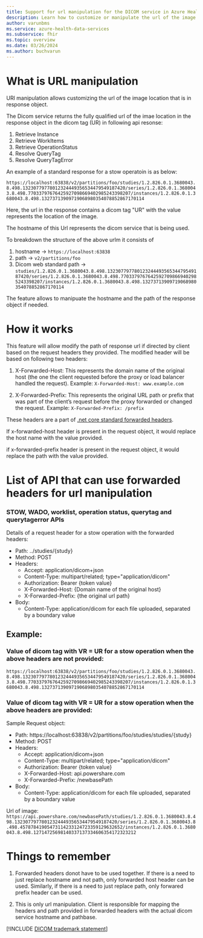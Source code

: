 ```yaml
---
title: Support for url manipulation for the DICOM service in Azure Health Data Services
description: Learn how to customize or manipulate the url of the image location that is in response object.
author: varunbms
ms.service: azure-health-data-services
ms.subservice: fhir
ms.topic: overview
ms.date: 03/26/2024
ms.author: buchvarun
---
```


# What is URL manipulation
URl manipulation allows customizing the url of the image location that is in response object.

The Dicom service returns the fully qualified url of the imae location in the response object in the dicom tag (UR) in following api resonse:
1. Retrieve Instance 
2. Retrieve WorkItems
3. Retrieve OperationStatus
4. Resolve QueryTag
5. Resolve QueryTagError

An example of a standard response for a stow operatoin is as below:

`https://localhost:63838/v2/partitions/foo/studies/1.2.826.0.1.3680043.8.498.13230779778012324449356534479549187420/series/1.2.826.0.1.3680043.8.498.77033797676425927098669402985243398207/instances/1.2.826.0.1.3680043.8.498.13273713909719068980354078852867170114`

Here, the url in the response contains a dicom tag "UR" with the value represents the location of the image.

 The hostname of this Url represents the dicom service that is being used. 

 To breakdown the structure of the above urlm it consists of
 1. hostname -> `https://localhost:63838`
 2. path -> `v2/partitions/foo`
 3. Dicom web standard path -> `studies/1.2.826.0.1.3680043.8.498.13230779778012324449356534479549187420/series/1.2.826.0.1.3680043.8.498.77033797676425927098669402985243398207/instances/1.2.826.0.1.3680043.8.498.13273713909719068980354078852867170114`

 The feature allows to manipuate the hostname and the path of the response object if needed.

 # How it works
 This feature will allow modify the path of response url if directed by client based on the request headers they provided.
The modified header will be based on following two headers:
1. X-Forwarded-Host: This represents the domain name of the original host (the one the client requested before the proxy or load balancer handled the request). Example: `X-Forwarded-Host: www.example.com`

2. X-Forwarded-Prefix: This represents the original URL path or prefix that was part of the client’s request before the proxy forwarded or changed the request.
Example:
   `X-Forwarded-Prefix: /prefix`


These headers are a part of [.net core standard forwarded headers](https://learn.microsoft.com/en-us/aspnet/core/host-and-deploy/proxy-load-balancer?view=aspnetcore-8.0#forwarded-headers). 

If x-forwarded-host header is present in the request object, it would replace the host name with the value provided.

if x-forwarded-prefix header is present in the request object, it would replace the path with the value provided.

 # List of API that can use forwarded headers for url manipulation

 ### STOW, WADO, worklist, operation status, querytag and querytagerror APIs

Details of a request header for a stow operation with the forwarded headers:

* Path: ../studies/{study}
* Method: POST
* Headers:
    * Accept: application/dicom+json
    * Content-Type: multipart/related; type="application/dicom"
    * Authorization: Bearer {token value}
    * X-Forwarded-Host: {Domain name of the original host}
    * X-Forwarded-Prefix: {the original url path}
* Body:
    * Content-Type: application/dicom for each file uploaded, separated by a boundary value

## Example:
### Value of dicom tag with VR = UR for a stow operation when the above headers are not provided:
`https://localhost:63838/v2/partitions/foo/studies/1.2.826.0.1.3680043.8.498.13230779778012324449356534479549187420/series/1.2.826.0.1.3680043.8.498.77033797676425927098669402985243398207/instances/1.2.826.0.1.3680043.8.498.13273713909719068980354078852867170114`

### Value of dicom tag with VR = UR for a stow operation when the above headers are provided:

Sample Request object:
 * Path: https://localhost:63838/v2/partitions/foo/studies/studies/{study}
* Method: POST
* Headers:
    * Accept: application/dicom+json
    * Content-Type: multipart/related; type="application/dicom"
    * Authorization: Bearer {token value}
    * X-Forwarded-Host: api.powershare.com
    * X-Forwarded-Prefix: /newbasePath
* Body:
    * Content-Type: application/dicom for each file uploaded, separated by a boundary value


Url of image:
 `https://api.powershare.com/newbasePath/studies/1.2.826.0.1.3680043.8.498.13230779778012324449356534479549187420/series/1.2.826.0.1.3680043.8.498.45787841905473114233124723359129632652/instances/1.2.826.0.1.3680043.8.498.12714725698140337137334606354172323212`


 # Things to remember
 1. Forwarded headers donot have to be used together. If there is a need to just replace hostname and not path, only forwarded host header can be used. Similarly, if there is a need to just replace path, only forwared prefix header can be used.

 2. This is only url manipulation. Client is responsible for mapping the headers and path provided in forwarded headers with the actual dicom service hostname and pathbase.



 [!INCLUDE [DICOM trademark statement](../includes/healthcare-apis-dicom-trademark.md)]
